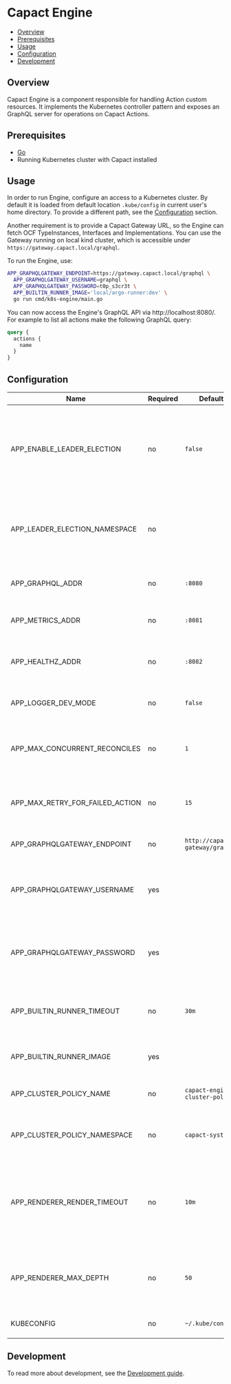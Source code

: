 # Capact Engine

- [Overview](#overview)
- [Prerequisites](#prerequisites)
- [Usage](#usage)
- [Configuration](#configuration)
- [Development](#development)

## Overview

Capact Engine is a component responsible for handling Action custom resources. It implements the Kubernetes controller pattern and exposes an GraphQL server for operations on Capact Actions.

## Prerequisites

- [Go](https://golang.org)
- Running Kubernetes cluster with Capact installed

## Usage

In order to run Engine, configure an access to a Kubernetes cluster. By default it is loaded from default location `.kube/config` in current user's home directory. To provide a different path, see the [Configuration](#configuration) section.

Another requirement is to provide a Capact Gateway URL, so the Engine can fetch OCF TypeInstances, Interfaces and Implementations. You can use the Gateway running on local kind cluster, which is accessible under `https://gateway.capact.local/graphql`.

To run the Engine, use:
```bash
APP_GRAPHQLGATEWAY_ENDPOINT=https://gateway.capact.local/graphql \
  APP_GRAPHQLGATEWAY_USERNAME=graphql \
  APP_GRAPHQLGATEWAY_PASSWORD=t0p_s3cr3t \
  APP_BUILTIN_RUNNER_IMAGE='local/argo-runner:dev' \
  go run cmd/k8s-engine/main.go
```

You can now access the Engine's GraphQL API via http://localhost:8080/. For example to list all actions make the following GraphQL query:
```graphql
query {
  actions {
    name
  }
}
```

## Configuration

| Name                            | Required | Default                         | Description                                                                                                  |
|---------------------------------|----------|---------------------------------|--------------------------------------------------------------------------------------------------------------|
| APP_ENABLE_LEADER_ELECTION      | no       | `false`                         | Enable leader election for Kubernetes controller. This ensures only 1 controller is active at any time point |
| APP_LEADER_ELECTION_NAMESPACE   | no       |                                 | Set the Kubernetes namespace, in which the leader election ConfigMap is created                              |
| APP_GRAPHQL_ADDR                | no       | `:8080`                         | TCP address the GraphQL endpoint binds to                                                                    |
| APP_METRICS_ADDR                | no       | `:8081`                         | TCP address the metrics endpoint binds to                                                                    |
| APP_HEALTHZ_ADDR                | no       | `:8082`                         | TCP address the health probes endpoint binds to                                                              |
| APP_LOGGER_DEV_MODE             | no       | `false`                         | Enable development mode logging                                                                              |
| APP_MAX_CONCURRENT_RECONCILES   | no       | `1`                             | Maximum number of concurrent reconcile loops in the controller                                               |
| APP_MAX_RETRY_FOR_FAILED_ACTION | no       | `15`                            | Maximum number of retries for failed Action reconcile process                                                |
| APP_GRAPHQLGATEWAY_ENDPOINT     | no       | `http://capact-gateway/graphql` | Endpoint of the Capact Gateway                                                                               |
| APP_GRAPHQLGATEWAY_USERNAME     | yes      |                                 | Basic auth username used to authenticate at the Capact Gateway                                               |
| APP_GRAPHQLGATEWAY_PASSWORD     | yes      |                                 | Basic auth password used to authenticate at the Capact Gateway                                               |
| APP_BUILTIN_RUNNER_TIMEOUT      | no       | `30m`                           | Set the timeout for the workflow execution of the builtin runners                                            |
| APP_BUILTIN_RUNNER_IMAGE        | yes      |                                 | Set the image of the builtin runner                                                                          |
| APP_CLUSTER_POLICY_NAME         | no       | `capact-engine-cluster-policy`  | Name of the ConfigMap with cluster policy                                                                    |
| APP_CLUSTER_POLICY_NAMESPACE    | no       | `capact-system`                 | Namespace of the ConfigMap with cluster policy                                                               |
| APP_RENDERER_RENDER_TIMEOUT     | no       | `10m`                           | Maximum time for rendering process. Valid time units are "ns", "us" (or "µs"), "ms", "s", "m", "h".          |
| APP_RENDERER_MAX_DEPTH          | no       | `50`                            | Maximum number of allowed nested workflows to be processed.                                                  |
| KUBECONFIG                      | no       | `~/.kube/config`                | Path to kubeconfig file                                                                                      |

## Development

To read more about development, see the [Development guide](https://capact.io/community/development/development-guide).
